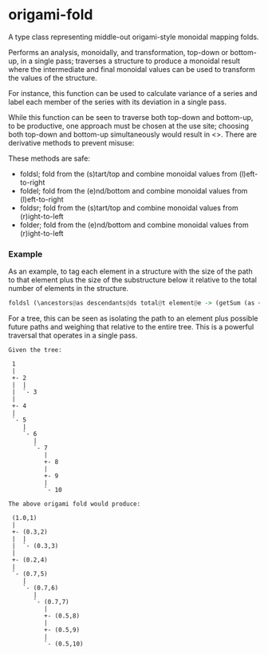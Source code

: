 # origami-fold

A type class representing middle-out origami-style monoidal mapping folds.

Performs an analysis, monoidally, and transformation, top-down or bottom-up, in a single pass; traverses a structure to produce a monoidal result where the intermediate and final monoidal values can be used to transform the values of the structure. 

For instance, this function can be used to calculate variance of a series and label each member of the series with its deviation in a single pass.

While this function can be seen to traverse both top-down and bottom-up, to be productive, one approach must be chosen at the use site; choosing both top-down and bottom-up simultaneously would result in <<loop>>. There are derivative methods to prevent misuse:

These methods are safe:
* foldsl; fold from the (s)tart/top and combine monoidal values from (l)eft-to-right
* foldel; fold from the (e)nd/bottom and combine monoidal values from (l)eft-to-right
* foldsr; fold from the (s)tart/top and combine monoidal values from (r)ight-to-left
* folder; fold from the (e)nd/bottom and combine monoidal values from (r)ight-to-left

### Example

As an example, to tag each element in a structure with the size of the path to that element plus the size of the substructure below it relative to the total number of elements in the structure.

```haskell
foldsl (\ancestors@as descendants@ds total@t element@e -> (getSum (as <> cs <> Sum 1) / getSum t,e)) (\_ _ -> Sum 1)
```

For a tree, this can be seen as isolating the path to an element plus possible future paths and weighing that relative to the entire tree. This is a powerful traversal that operates in a single pass.

```
Given the tree:

 1
 |
 +- 2
 |  |
 |  `- 3
 |
 +- 4
 |
 `- 5
    |
    `- 6
       |
       `- 7
          |
          +- 8
          |
          +- 9
          |
          `- 10

The above origami fold would produce:
 
 (1.0,1)
 |
 +- (0.3,2)
 |  |
 |  `- (0.3,3)
 |
 +- (0.2,4)
 |
 `- (0.7,5)
    |
    `- (0.7,6)
       |
       `- (0.7,7)
          |
          +- (0.5,8)
          |
          +- (0.5,9)
          |
          `- (0.5,10)
```
